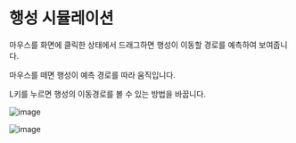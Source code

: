 # 행성 시뮬레이션

마우스를 화면에 클릭한 상태에서 드래그하면 행성이 이동할 경로를 예측하여 보여줍니다.

마우스를 떼면 행성이 예측 경로를 따라 움직입니다.

L키를 누르면 행성의 이동경로를 볼 수 있는 방법을 바꿉니다.

![image](https://user-images.githubusercontent.com/17930226/152072268-99bb5a02-df98-4d90-bebe-092ce94ed263.png)

![image](https://user-images.githubusercontent.com/17930226/152072302-99bb3d17-c935-47b6-a242-ae649356e3d4.png)
